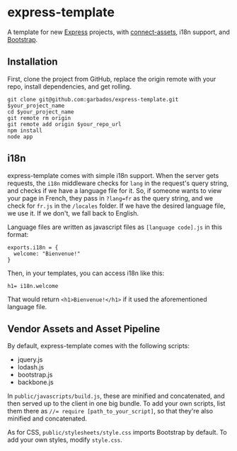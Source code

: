 # express-template

A template for new [Express](http://expressjs.com/) projects, with [connect-assets](https://github.com/TrevorBurnham/connect-assets), i18n support, and [Bootstrap](http://twitter.github.com/bootstrap/).

## Installation

First, clone the project from GitHub, replace the origin remote with your repo, install dependencies, and get rolling.

    git clone git@github.com:garbados/express-template.git $your_project_name
    cd $your_project_name
    git remote rm origin
    git remote add origin $your_repo_url
    npm install
    node app

## i18n

express-template comes with simple i18n support. When the server gets requests, the `i18n` middleware checks for `lang` in the request's query string, and checks if we have a language file for it. So, if someone wants to view your page in French, they pass in `?lang=fr` as the query string, and we check for `fr.js` in the `/locales` folder. If we have the desired language file, we use it. If we don't, we fall back to English.

Language files are written as javascript files as `[language code].js` in this format:

    exports.i18n = {
      welcome: "Bienvenue!" 
    }
    
Then, in your templates, you can access i18n like this:

    h1= i18n.welcome
    
That would return `<h1>Bienvenue!</h1>` if it used the aforementioned language file.

## Vendor Assets and Asset Pipeline

By default, express-template comes with the following scripts:

* jquery.js
* lodash.js
* bootstrap.js
* backbone.js

In `public/javascripts/build.js`, these are minified and concatenated, and then served up to the client in one big bundle. To add your own scripts, list them there as `//= require [path_to_your_script]`, so that they're also minified and concatenated.

As for CSS, `public/stylesheets/style.css` imports Bootstrap by default. To add your own styles, modify `style.css`.